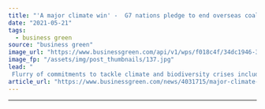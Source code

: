 ```yaml
---
title: "'A major climate win' -  G7 nations pledge to end overseas coal funding in bid to deliver on 1.5C goals"
date: "2021-05-21"
tags: 
  - business green
source: "business green"
image_url: "https://www.businessgreen.com/api/v1/wps/f018c4f/34dc1946-3b79-4207-92dc-76cbd19ff808/4/iStock-1013112670-G7-185x114.jpg"
image_fp: "/assets/img/post_thumbnails/137.jpg"
lead: "
 Flurry of commitments to tackle climate and biodiversity crises include pledge to align all fossil fuel financing and national policies with keeping alive Paris Agreement's1.5C goal ..."
article_url: "https://www.businessgreen.com/news/4031715/major-climate-win-g7-nations-pledge-end-overseas-coal-funding-bid-deliver-5c-goals"
---
```


---
